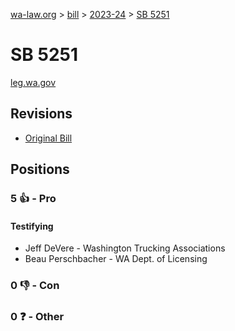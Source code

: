 [wa-law.org](/) > [bill](/bill/) > [2023-24](/bill/2023-24/) > [SB 5251](/bill/2023-24/sb/5251/)

# SB 5251
[leg.wa.gov](https://app.leg.wa.gov/billsummary?BillNumber=5251&Year=2023&Initiative=false)

## Revisions
* [Original Bill](1/)

## Positions
### 5 👍 - Pro
#### Testifying
* Jeff DeVere - Washington Trucking Associations
* Beau Perschbacher - WA Dept. of Licensing

### 0 👎 - Con

### 0 ❓ - Other
